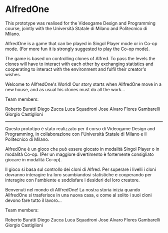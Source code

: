 # AlfredOne


This prototype was realised for the Videogame Design and Programming course, jointly with the Università Statale di Milano and Politecnico di Milano.

AlfredOne is a game that can be played in Singol Player mode or in Co-op mode. (For more fun it is strongly suggested to play the Co-op mode).

The game is based on controlling clones of Alfred.
To pass the levels the clones will have to interact with each other by exchanging statistics and cooperating to interact with the environment and fulfil their creator's wishes.

Welcome to AllfredOne's World!
Our story starts when AllfredOne move in a new house, and as usual his clones must do all the work...


Team members:

Roberto Buratti
Diego Zucca
Luca Squadroni
Jose Alvaro Flores Gambarelli
Giorgio Castiglioni

-----------------------------------------------------------------------------------------------------------------------------------------------------------------------------------

Questo prototipo è stato realizzato per il corso di Videogame Design and Programming, in collaborazione con l'Università Statale di Milano e il Politecnico di Milano.

AlfredOne è un gioco che può essere giocato in modalità Singol Player o in modalità Co-op. (Per un maggiore divertimento è fortemente consigliato giocare in modalità Co-op).

Il gioco si basa sul controllo dei cloni di Alfred.
Per superare i livelli i cloni dovranno interagire tra loro scambiandosi statistiche e cooperando per interagire con l'ambiente e soddisfare i desideri del loro creatore.

Benvenuti nel mondo di AllfredOne!
La nostra storia inizia quando AllfredOne si trasferisce in una nuova casa, e come al solito i suoi cloni devono fare tutto il lavoro...


Team members:

Roberto Buratti
Diego Zucca
Luca Squadroni
Jose Alvaro Flores Gambarelli
Giorgio Castiglioni
